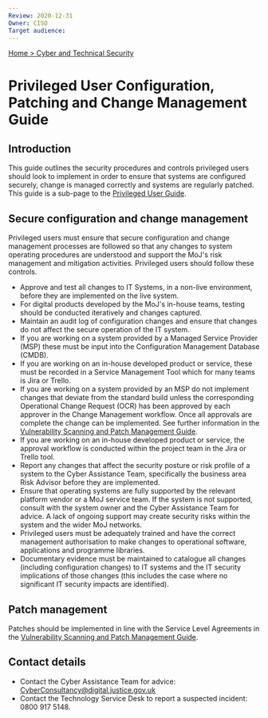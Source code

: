 ```yaml
---
Review: 2020-12-31
Owner: CISO
Target audience:
---
```


[Home > Cyber and Technical Security](../..)

# Privileged User Configuration, Patching and Change Management Guide

## Introduction

This guide outlines the security procedures and controls privileged users should look to implement in order to ensure that systems are configured securely, change is managed correctly and systems are regularly patched. This guide is a sub-page to the [Privileged User Guide](../privileged-user-guide/).

## Secure configuration and change management

Privileged users must ensure that secure configuration and change management processes are followed so that any changes to system operating procedures are understood and support the MoJ's risk management and mitigation activities. Privileged users should follow these controls.

- Approve and test all changes to IT Systems, in a non-live environment, before they are implemented on the live system.
- For digital products developed by the MoJ's in-house teams, testing should be conducted iteratively and changes captured.
- Maintain an audit log of configuration changes and ensure that changes do not affect the secure operation of the IT system.
- If you are working on a system provided by a Managed Service Provider (MSP) these must be input into the Configuration Management Database (CMDB).
- If you are working on an in-house developed product or service, these must be recorded in a Service Management Tool which for many teams is Jira or Trello.
- If you are working on a system provided by an MSP do not implement changes that deviate from the standard build unless the corresponding Operational Change Request (OCR) has been approved by each approver in the Change Management workflow. Once all approvals are complete the change can be implemented. See further information in the [Vulnerability Scanning and Patch Management Guide](../vulnerability-scanning-and-patch-management-guide/).
- If you are working on an in-house developed product or service, the approval workflow is conducted within the project team in the Jira or Trello tool.
- Report any changes that affect the security posture or risk profile of a system to the Cyber Assistance Team, specifically the business area Risk Advisor before they are implemented.
- Ensure that operating systems are fully supported by the relevant platform vendor or a MoJ service team. If the system is not supported, consult with the system owner and the Cyber Assistance Team for advice. A lack of ongoing support may create security risks within the system and the wider MoJ networks.
- Privileged users must be adequately trained and have the correct management authorisation to make changes to operational software, applications and programme libraries.
- Documentary evidence must be maintained to catalogue all changes (including configuration changes) to IT systems and the IT security implications of those changes (this includes the case where no significant IT security impacts are identified).

## Patch management

Patches should be implemented in line with the Service Level Agreements in the [Vulnerability Scanning and Patch Management Guide](../vulnerability-scanning-and-patch-management-guide/).

## Contact details

- Contact the Cyber Assistance Team for advice: [CyberConsultancy@digital.justice.gov.uk](mailto:CyberConsultancy@digital.justice.gov.uk)
- Contact the Technology Service Desk to report a suspected incident: 0800 917 5148.

